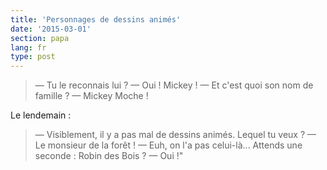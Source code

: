 ```yaml
---
title: 'Personnages de dessins animés'
date: '2015-03-01'
section: papa
lang: fr
type: post
---
```


> — Tu le reconnais lui ?
> — Oui ! Mickey !
> — Et c'est quoi son nom de famille ?
> — Mickey Moche !

Le lendemain :

> — Visiblement, il y a pas mal de dessins animés. Lequel tu veux ?
> — Le monsieur de la forêt !
> — Euh, on l'a pas celui-là... Attends une seconde : Robin des Bois ?
> — Oui !"

